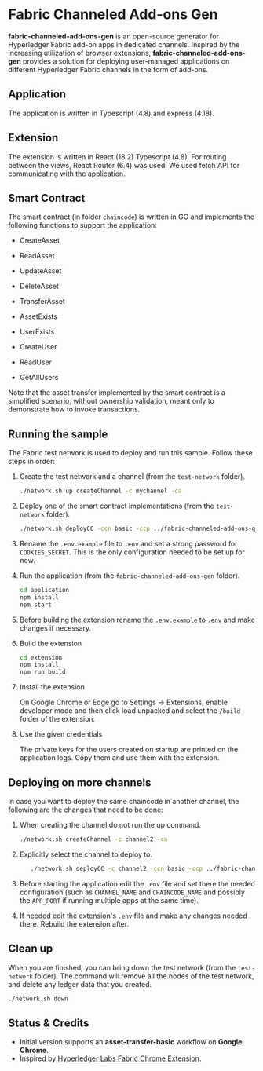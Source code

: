 # Fabric Channeled Add-ons Gen

**fabric-channeled-add-ons-gen** is an open-source generator for Hyperledger Fabric add-on apps in dedicated channels.
Inspired by the increasing utilization of browser extensions, **fabric-channeled-add-ons-gen** provides a solution
for deploying user-managed applications on different Hyperledger Fabric channels in the form of add-ons.

## Application

The application is written in Typescript (4.8) and express (4.18).

## Extension

The extension is written in React (18.2) Typescript (4.8). For routing between the views, React Router (6.4) was used. We
used fetch API for communicating with the application.

## Smart Contract

The smart contract (in folder `chaincode`) is written in GO
and implements the following functions to support the application:

- CreateAsset
- ReadAsset
- UpdateAsset
- DeleteAsset
- TransferAsset
- AssetExists

- UserExists
- CreateUser
- ReadUser
- GetAllUsers

Note that the asset transfer implemented by the smart contract is a simplified scenario, without ownership validation, meant only to demonstrate how to invoke transactions.

## Running the sample

The Fabric test network is used to deploy and run this sample. Follow these steps in order:

1. Create the test network and a channel (from the `test-network` folder).

   ```bash
   ./network.sh up createChannel -c mychannel -ca
   ```

2. Deploy one of the smart contract implementations (from the `test-network` folder).

   ```bash
   ./network.sh deployCC -ccn basic -ccp ../fabric-channeled-add-ons-gen/chaincode/ -ccl go
   ```

3. Rename the `.env.example` file to `.env` and set a strong password for `COOKIES_SECRET`.
   This is the only configuration needed to be set up for now.

4. Run the application (from the `fabric-channeled-add-ons-gen` folder).

   ```bash
   cd application
   npm install
   npm start
   ```

5. Before building the extension rename the `.env.example` to `.env` and make changes if necessary.

6. Build the extension

   ```bash
   cd extension
   npm install
   npm run build
   ```

7. Install the extension

   On Google Chrome or Edge go to Settings -> Extensions, enable
   developer mode and then click load unpacked and select the
   `/build` folder of the extension.

8. Use the given credentials

   The private keys for the users created on startup are printed on the application logs.
   Copy them and use them with the extension.

## Deploying on more channels

In case you want to deploy the same chaincode in another channel, the following are the changes
that need to be done:

1. When creating the channel do not run the up command.

   ```bash
   ./network.sh createChannel -c channel2 -ca
   ```

2. Explicitly select the channel to deploy to.

   ```bash
      ./network.sh deployCC -c channel2 -ccn basic -ccp ../fabric-channeled-add-ons-gen/chaincode/ -ccl go
   ```

3. Before starting the application edit the `.env` file and set there
   the needed configuration (such as `CHANNEL_NAME` and `CHAINCODE_NAME` and possibly the
   `APP_PORT` if running multiple apps at the same time).

4. If needed edit the extension's `.env` file and make any changes needed there. Rebuild the extension after.

## Clean up

When you are finished, you can bring down the test network (from the `test-network` folder). The command will remove all the nodes of the test network, and delete any ledger data that you created.

```bash
./network.sh down
```

## Status & Credits

- Initial version supports an **asset-transfer-basic** workflow on **Google Chrome**.
- Inspired by [Hyperledger Labs Fabric Chrome Extension](https://github.com/hyperledger-labs/fabric-chrome-extension).
